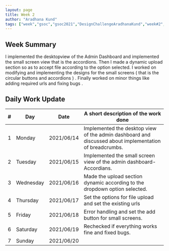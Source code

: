 ```yaml
---
layout: page
title: Week 2
author: "Aradhana Kund"
tags: ["week","gsoc","gsoc2021","DesignChallengeAradhanaKund","week#2","eval#1"]
---
```


## Week Summary

 
I implemented the desktopview of the Admin Dashboard and implemented the small screen view that is the accordions. Then I made a dynamic upload section so as to accept file according to the option selected. I worked on modifying and implementing the designs for the small screens ( that is the circular buttons and accordions ) . Finally worked on minor things like adding required urls and fixing bugs .

## Daily Work Update

|\#|Day|Date|A short description of the work done|  
|---	|---	|---	|---	|  
|1   	| Monday 	|   2021/06/14	| Implemented the desktop view of the admin dashboard and discussed about implementation of breadcrumbs. |  
|2   	| Tuesday  	|   2021/06/15	| Implemented the small screen view of the admin dashboard-Accordians.	|  
|3   	| Wednesday  	|  2021/06/16 	| Made the upload section dynamic according to the dropdown option selected. |  
|4   	| Thursday  	|   2021/06/17	| Set the options for file upload and set the existing urls|  
|5   	| Friday  	|   2021/06/18	| Error handling and set the add button for small screens. |  
|6   	| Saturday  	|   2021/06/19	| Rechecked if everything works fine and fixed bugs.	|  
|7   	| Sunday  	|   2021/06/20	|  |  


